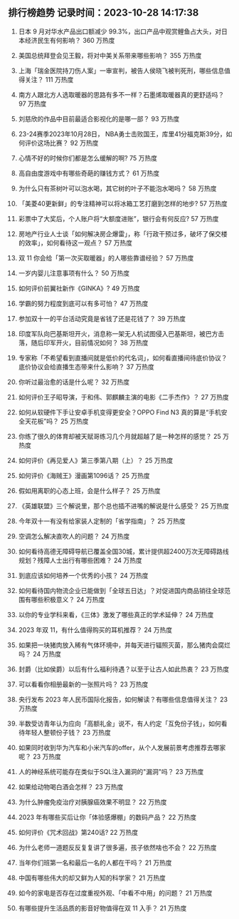 
## 排行榜趋势 记录时间：2023-10-28 14:17:38
  
  1. 日本 9 月对华水产品出口额减少 99.3%，出口产品中观赏鲤鱼占大头，对日本经济民生有何影响？ 360 万热度
    
  2. 美国总统拜登会见王毅，将对中美关系带来哪些影响？ 355 万热度
    
  3. 上海「瑞金医院持刀伤人案」一审宣判，被告人侯晓飞被判死刑，哪些信息值得关注？ 111 万热度
    
  4. 南方人跟北方人选取暖器的思路有多不一样？石墨烯取暖器真的更舒适吗？ 97 万热度
    
  5. 刘慈欣的作品中目前最适合影视化的是哪一部？ 93 万热度
    
  6. 23-24赛季2023年10月28日， NBA勇士击败国王，库里41分福克斯39分，如何评价这场比赛？ 92 万热度
    
  7. 心情不好的时候你们都是怎么缓解的啊? 75 万热度
    
  8. 高自由度游戏中有哪些奇葩的赚钱方式？ 61 万热度
    
  9. 为什么只有茶树叶可以泡水喝，其它树的叶子不能泡水喝吗？ 58 万热度
    
  10. 「美菱40更新鲜」的专注精神可以将冰箱工艺打磨到怎样的地步? 57 万热度
    
  11. 彩票中了大奖后，个人账户将“大额度进账”，银行会有何反应? 57 万热度
    
  12. 房地产行业人士谈「如何解决房企爆雷」，称「行政干预过多，破坏了保交楼的效率」，如何看待这一观点？ 57 万热度
    
  13. 双 11 你会给「第一次买取暖器」的人哪些靠谱经验？ 57 万热度
    
  14. 一岁内婴儿注意事项有什么？ 50 万热度
    
  15. 如何评价前翼社新作《GINKA》? 49 万热度
    
  16. 学霸的努力程度到底可以有多可怕？ 47 万热度
    
  17. 参加双十一的平台活动究竟是省钱了还是花钱了？ 39 万热度
    
  18. 印度军队向巴基斯坦开火，消息称一架无人机试图侵入巴基斯坦，被巴方击落，随后印军开火，目前情况如何？ 38 万热度
    
  19. 专家称「不希望看到直播间就是低价的代名词」，如何看直播间待底价协议？底价协议会给直播生态带来什么影响？ 37 万热度
    
  20. 你听过最治愈的话是什么呢？ 32 万热度
    
  21. 如何评价王子昭导演，于和伟、郭麒麟主演的电影《二手杰作》？ 27 万热度
    
  22. 如何从软硬件下手让安卓手机变得更安全？OPPO Find N3 真的算是“手机安全天花板”吗？ 25 万热度
    
  23. 你练了很久的体育却被天赋哥练习几个月就超越了是一种怎样的感觉？ 25 万热度
    
  24. 如何评价《再见爱人》第三季第八期（上）？ 25 万热度
    
  25. 如何评价《海贼王》漫画第1096话？ 25 万热度
    
  26. 假如用离职的心态上班，会是什么样子？ 25 万热度
    
  27. 《英雄联盟》三个解说里，那个总也插不进嘴的解说是什么感受？ 25 万热度
    
  28. 今年双十一有没有给家装人定制的「省学指南」？ 25 万热度
    
  29. 空调怎么解决直吹人的问题？ 24 万热度
    
  30. 如何看待高德无障碍导航已覆盖全国30城，累计提供超2400万次无障碍路线规划？残障人士出行有哪些困难？ 24 万热度
    
  31. 到底应该如何培养一个优秀的小孩？ 24 万热度
    
  32. 如何看待国内物流企业已能做到「全球五日达」？对促进国内商品销往全球范围有哪些积极意义？ 24 万热度
    
  33. 以你的专业学科来看，《三体》激发了哪些真正的学术延伸？ 24 万热度
    
  34. 2023 年双 11，有什么值得购买的耳机推荐？ 24 万热度
    
  35. 如果把一块猪肉放入稀有气体环境中，并每天进行辐照灭菌，那么猪肉会腐烂吗？ 24 万热度
    
  36. 封爵（比如侯爵）以后有什么福利待遇？以至于让古人如此热衷？ 23 万热度
    
  37. 可以看看你相册最新的一张照片吗？ 23 万热度
    
  38. 央行发布 2023 年人民币国际化报告，如何解读？有哪些信息值得关注？ 23 万热度
    
  39. 半数受访青年认为应向「高额礼金」说不，有人约定「互免份子钱」，如何看待年轻人整顿份子钱？ 23 万热度
    
  40. 如果同时收到华为汽车和小米汽车的offer，从个人发展前景考虑推荐去哪家呢？ 23 万热度
    
  41. 人的神经系统可能存在类似于SQL注入漏洞的"漏洞"吗？ 23 万热度
    
  42. 如果给动物喝白酒会怎样？ 23 万热度
    
  43. 为什么肿瘤免疫治疗对胰腺癌效果不明显？ 22 万热度
    
  44. 2023 年有哪些买后让你「体验感爆棚」的数码产品？ 22 万热度
    
  45. 如何评价《咒术回战》第240话? 22 万热度
    
  46. 为什么老师一道题反反复复讲了很多遍，孩子依然啥也不会？ 22 万热度
    
  47. 当年你们班第一名和最后一名的人都在干吗？ 21 万热度
    
  48. 中国有哪些伟大的却又鲜为人知的科学家？ 21 万热度
    
  49. 如今的家电是否存在过度重视外观、「中看不中用」的问题？ 21 万热度
    
  50. 有哪些提升生活品质的影音好物值得在双 11 入手？ 21 万热度
    